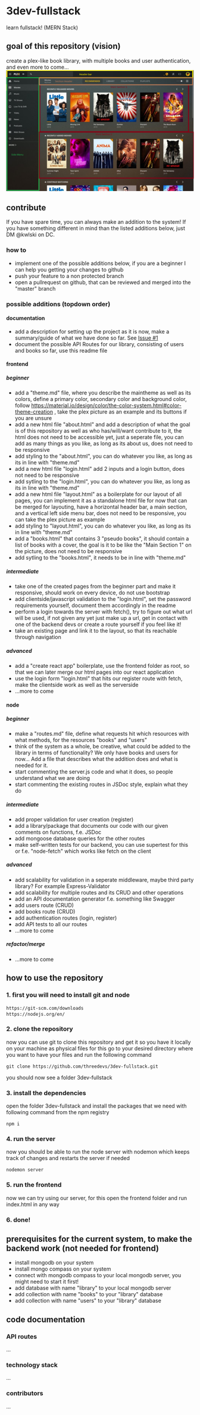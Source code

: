 # 3dev-fullstack
learn fullstack! (MERN Stack)
## goal of this repository (vision)
create a plex-like book library, with multiple books and user authentication, and even more to come...
![layout](documentation/Layout.png "Title")
## contribute
If you have spare time, you can always make an addition to the system! If you have something different in mind than the listed additions below, just DM @kwlski on DC.
### how to
- implement one of the possible additions below, if you are a beginner I can help you getting your changes to github
- push your feature to a non protected branch
- open a pullrequest on github, that can be reviewed and merged into the "master" branch
### possible additions (topdown order)
#### documentation
- add a description for setting up the project as it is now, make a summary/guide of what we have done so far. See [Issue #1](https://github.com/threedevs/3dev-fullstack/issues/1)
- document the possible API Routes for our library, consisting of users and books so far, use this readme file
#### frontend
##### beginner
- add a "theme.md" file, where you describe the maintheme as well as its colors, define a primary color, secondary color and background color, follow https://material.io/design/color/the-color-system.html#color-theme-creation , take the plex picture as an example and its buttons if you are unsure
- add a new html file "about.html" and add a description of what the goal is of this repository as well as who has/will/want contribute to it, the html does not need to be accessible yet, just a seperate file, you can add as many things as you like, as long as its about us, does not need to be responsive
- add styling to the "about.html", you can do whatever you like, as long as its in line with "theme.md"
- add a new html file "login.html" add 2 inputs and a login button, does not need to be responsive
- add sytling to the "login.html", you can do whatever you like, as long as its in line with "theme.md"
- add a new html file "layout.html" as a boilerplate for our layout of all pages, you can implement it as a standalone html file for now that can be merged for layouting, have a horizontal header bar, a main section, and a vertical left side menu bar, does not need to be responsive, you can take the plex picture as example
- add styling to "layout.html", you can do whatever you like, as long as its in line with "theme.md"
- add a "books.html" that contains  3 "pseudo books", it should contain a list of books with a cover, the goal is it to be like the "Main Section 1" on the picture, does not need to be responsive
- add sytling to the "books.html",  it needs to be in line with "theme.md"
##### intermediate
- take one of the created pages from the beginner part and make it responsive, should work on every device, do not use bootstrap
- add clientside/javascript validation to the "login.html", set the password requirements yourself, document them accordingly in the readme
- perform a login towards the server with fetch(), try to figure out what url will be used, if not given any yet just make up a url, get in contact with one of the backend devs or create a route yourself if you feel like it!
- take an existing page and link it to the layout, so that its reachable through navigation
##### advanced
- add a "create react app" boilerplate, use the frontend folder as root, so that we can later merge our html pages into our react application
- use the login form "login.html" that hits our register route with fetch, make the clientside work as well as the serverside
- ...more to come
#### node
##### beginner
- make a "routes.md" file, define what requests hit which resources with what methods, for the resources "books" and "users"
- think of the system as a whole, be creative, what could be added to the library in terms of functionality? We only have books and users for now... Add a file that describes what the addition does and what is needed for it.
- start commenting the server.js code and what it does, so people understand what we are doing
- start commenting the existing routes in JSDoc style, explain what they do
##### intermediate
- add proper validation for user creation (register)
- add a library/package that documents our code with our given comments on functions, f.e. JSDoc
- add mongoose database queries for the other routes
- make self-written tests for our backend, you can use supertest for this or f.e. "node-fetch" which works like fetch on the client
##### advanced
- add scalability for validation in a seperate middleware, maybe third party library? For example Express-Validator
- add scalability for multiple routes and its CRUD and other operations
- add an API documentation generator f.e. something like Swagger
- add users route (CRUD)
- add books route (CRUD)
- add authentication routes (login, register)
- add API tests to all our routes
- ...more to come

##### refactor/merge
- ...more to come

## how to use the repository
### 1. first you will need to install git and node
```
https://git-scm.com/downloads
https://nodejs.org/en/
```
### 2. clone the repository
now you can use git to clone this repository and get it so you have it locally on your machine as physical files
for this go to your desired directory where you want to have your files and run the following command
```
git clone https://github.com/threedevs/3dev-fullstack.git
```
you should now see a folder 3dev-fullstack
### 3. install the dependencies
open the folder 3dev-fullstack and install the packages that we need with following command from the npm registry
```
npm i
```
### 4. run the server
now you should be able to run the node server with nodemon which keeps track of changes and restarts the server if needed
```
nodemon server
```
### 5. run the frontend
now we can try using our server, for this open the frontend folder and run index.html in any way
### 6. done!

## prerequisites for the current system, to make the backend work (not needed for frontend)
- install mongodb on your system
- install mongo compass on your system
- connect with mongodb compass to your local mongodb server, you might need to start it first!
- add database with name "library" to your local mongodb server
- add collection with name "books" to your "library" database
- add collection with name "users" to your "library" database
## code documentation
### API routes
...
### technology stack
...
### contributors
...
